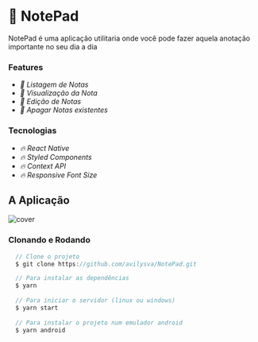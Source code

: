 # 📔 NotePad

NotePad é uma aplicação utilitaria onde você pode fazer aquela anotação importante no seu dia a dia

### Features

- *:pencil: Listagem de Notas*
- *:pencil: Visualização da Nota*
- *:pencil: Edição de Notas*
- *:pencil: Apagar Notas existentes*

### Tecnologias

- *:fire: React Native*
- *:fire: Styled Components*
- *:fire: Context API*
- *:fire: Responsive Font Size*

## A Aplicação

![cover](https://github.com/avilysva/avilysva/blob/master/projects-images/notepad/cover.png)

### Clonando e Rodando
```javascript
  // Clone o projeto
  $ git clone https://github.com/avilysva/NotePad.git

  // Para instalar as dependências
  $ yarn
  
  // Para iniciar o servidor (linux ou windows)
  $ yarn start
  
  // Para instalar o projeto num emulador android
  $ yarn android
```
